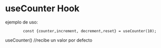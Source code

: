 # useCounter Hook

ejemplo de uso: 

````````
        const {counter,increment, decrement,reset} = useCounter(10);
````````

useCounter() //recibe un valor por defecto
